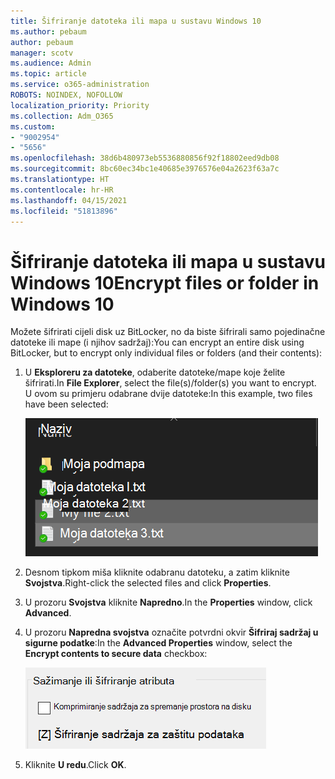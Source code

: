 ```yaml
---
title: Šifriranje datoteka ili mapa u sustavu Windows 10
ms.author: pebaum
author: pebaum
manager: scotv
ms.audience: Admin
ms.topic: article
ms.service: o365-administration
ROBOTS: NOINDEX, NOFOLLOW
localization_priority: Priority
ms.collection: Adm_O365
ms.custom:
- "9002954"
- "5656"
ms.openlocfilehash: 38d6b480973eb5536880856f92f18802eed9db08
ms.sourcegitcommit: 8bc60ec34bc1e40685e3976576e04a2623f63a7c
ms.translationtype: HT
ms.contentlocale: hr-HR
ms.lasthandoff: 04/15/2021
ms.locfileid: "51813896"
---
```

# <a name="encrypt-files-or-folder-in-windows-10"></a><span data-ttu-id="5733c-102">Šifriranje datoteka ili mapa u sustavu Windows 10</span><span class="sxs-lookup"><span data-stu-id="5733c-102">Encrypt files or folder in Windows 10</span></span>

<span data-ttu-id="5733c-103">Možete šifrirati cijeli disk uz BitLocker, no da biste šifrirali samo pojedinačne datoteke ili mape (i njihov sadržaj):</span><span class="sxs-lookup"><span data-stu-id="5733c-103">You can encrypt an entire disk using BitLocker, but to encrypt only individual files or folders (and their contents):</span></span>

1. <span data-ttu-id="5733c-104">U **Eksploreru za datoteke**, odaberite datoteke/mape koje želite šifrirati.</span><span class="sxs-lookup"><span data-stu-id="5733c-104">In **File Explorer**, select the file(s)/folder(s) you want to encrypt.</span></span> <span data-ttu-id="5733c-105">U ovom su primjeru odabrane dvije datoteke:</span><span class="sxs-lookup"><span data-stu-id="5733c-105">In this example, two files have been selected:</span></span>

    ![Odaberite datoteke ili mape za šifriranje.](media/select-for-encrypting.png)

2. <span data-ttu-id="5733c-107">Desnom tipkom miša kliknite odabranu datoteku, a zatim kliknite **Svojstva**.</span><span class="sxs-lookup"><span data-stu-id="5733c-107">Right-click the selected files and click **Properties**.</span></span>

3. <span data-ttu-id="5733c-108">U prozoru **Svojstva** kliknite **Napredno**.</span><span class="sxs-lookup"><span data-stu-id="5733c-108">In the **Properties** window, click **Advanced**.</span></span>

4. <span data-ttu-id="5733c-109">U prozoru **Napredna svojstva** označite potvrdni okvir **Šifriraj sadržaj u sigurne podatke**:</span><span class="sxs-lookup"><span data-stu-id="5733c-109">In the **Advanced Properties** window, select the **Encrypt contents to secure data** checkbox:</span></span>

    ![Šifriraj sadržaj](media/encrypt-contents.png)

5. <span data-ttu-id="5733c-111">Kliknite **U redu**.</span><span class="sxs-lookup"><span data-stu-id="5733c-111">Click **OK**.</span></span>
